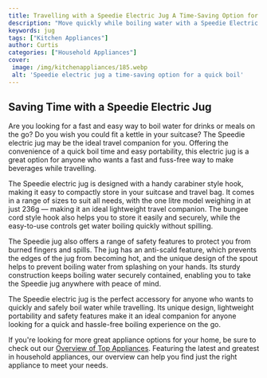 ```yaml
---
title: Travelling with a Speedie Electric Jug A Time-Saving Option for a Quick Boil
description: "Move quickly while boiling water with a Speedie Electric Jug Learn how this innovative gadget will save you valuable time and effort Save hours of boiling time"
keywords: jug
tags: ["Kitchen Appliances"]
author: Curtis
categories: ["Household Appliances"]
cover: 
 image: /img/kitchenappliances/185.webp
 alt: 'Speedie electric jug a time-saving option for a quick boil'
---
```

## Saving Time with a Speedie Electric Jug

Are you looking for a fast and easy way to boil water for drinks or meals on the go? Do you wish you could fit a kettle in your suitcase? The Speedie electric jug may be the ideal travel companion for you. Offering the convenience of a quick boil time and easy portability, this electric jug is a great option for anyone who wants a fast and fuss-free way to make beverages while travelling.

The Speedie electric jug is designed with a handy carabiner style hook, making it easy to compactly store in your suitcase and travel bag. It comes in a range of sizes to suit all needs, with the one litre model weighing in at just 236g — making it an ideal lightweight travel companion. The bungee cord style hook also helps you to store it easily and securely, while the easy-to-use controls get water boiling quickly without spilling.

The Speedie jug also offers a range of safety features to protect you from burned fingers and spills. The jug has an anti-scald feature, which prevents the edges of the jug from becoming hot, and the unique design of the spout helps to prevent boiling water from splashing on your hands. Its sturdy construction keeps boiling water securely contained, enabling you to take the Speedie jug anywhere with peace of mind.

The Speedie electric jug is the perfect accessory for anyone who wants to quickly and safely boil water while travelling. Its unique design, lightweight portability and safety features make it an ideal companion for anyone looking for a quick and hassle-free boiling experience on the go. 

If you're looking for more great appliance options for your home, be sure to check out our [Overview of Top Appliances](./pages/appliance-overview). Featuring the latest and greatest in household appliances, our overview can help you find just the right appliance to meet your needs.
